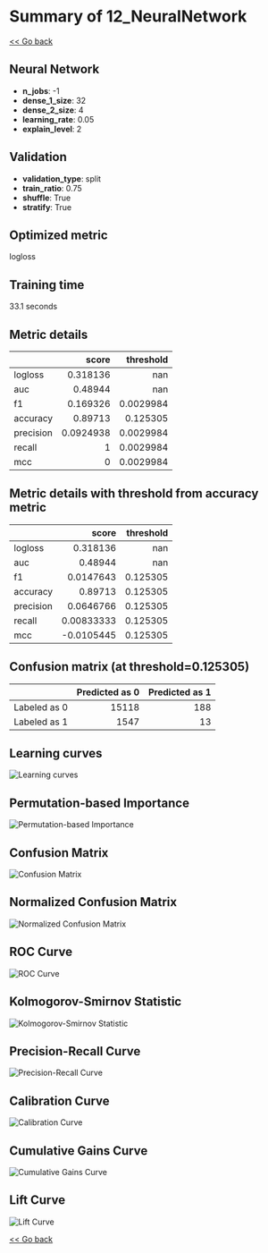 # Summary of 12_NeuralNetwork

[<< Go back](../README.md)


## Neural Network
- **n_jobs**: -1
- **dense_1_size**: 32
- **dense_2_size**: 4
- **learning_rate**: 0.05
- **explain_level**: 2

## Validation
 - **validation_type**: split
 - **train_ratio**: 0.75
 - **shuffle**: True
 - **stratify**: True

## Optimized metric
logloss

## Training time

33.1 seconds

## Metric details
|           |     score |   threshold |
|:----------|----------:|------------:|
| logloss   | 0.318136  | nan         |
| auc       | 0.48944   | nan         |
| f1        | 0.169326  |   0.0029984 |
| accuracy  | 0.89713   |   0.125305  |
| precision | 0.0924938 |   0.0029984 |
| recall    | 1         |   0.0029984 |
| mcc       | 0         |   0.0029984 |


## Metric details with threshold from accuracy metric
|           |       score |   threshold |
|:----------|------------:|------------:|
| logloss   |  0.318136   |  nan        |
| auc       |  0.48944    |  nan        |
| f1        |  0.0147643  |    0.125305 |
| accuracy  |  0.89713    |    0.125305 |
| precision |  0.0646766  |    0.125305 |
| recall    |  0.00833333 |    0.125305 |
| mcc       | -0.0105445  |    0.125305 |


## Confusion matrix (at threshold=0.125305)
|              |   Predicted as 0 |   Predicted as 1 |
|:-------------|-----------------:|-----------------:|
| Labeled as 0 |            15118 |              188 |
| Labeled as 1 |             1547 |               13 |

## Learning curves
![Learning curves](learning_curves.png)

## Permutation-based Importance
![Permutation-based Importance](permutation_importance.png)
## Confusion Matrix

![Confusion Matrix](confusion_matrix.png)


## Normalized Confusion Matrix

![Normalized Confusion Matrix](confusion_matrix_normalized.png)


## ROC Curve

![ROC Curve](roc_curve.png)


## Kolmogorov-Smirnov Statistic

![Kolmogorov-Smirnov Statistic](ks_statistic.png)


## Precision-Recall Curve

![Precision-Recall Curve](precision_recall_curve.png)


## Calibration Curve

![Calibration Curve](calibration_curve_curve.png)


## Cumulative Gains Curve

![Cumulative Gains Curve](cumulative_gains_curve.png)


## Lift Curve

![Lift Curve](lift_curve.png)



[<< Go back](../README.md)

